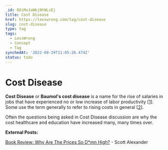 ```yaml
---
_id: 8XiMxJaWbjNtWLsEj
title: Cost Disease
href: https://lesswrong.com/tag/cost-disease
slug: cost-disease
type: tag
tags:
  - LessWrong
  - Concept
  - Tag
synchedAt: '2022-08-29T11:05:26.474Z'
status: todo
---
```


# Cost Disease

**Cost Disease** or **Baumol's cost disease** is a name for the rise of salaries in jobs that have experienced no or low increase of labor productivity \[[1](https://en.wikipedia.org/wiki/Baumol%27s_cost_disease)\]. Some use the term generally to refer to rising costs in general \[[2](https://www.lesswrong.com/posts/BBQ5HEnL3ShefQxEj/considerations-on-cost-disease)\].

Often the questions being asked in Cost Disease discussion are why the cost healthcare and education have increased many, many times over.

**External Posts:**

[Book Review: Why Are The Prices So D*mn High?](https://slatestarcodex.com/2019/06/10/book-review-the-prices-are-too-dmn-high/) \- Scott Alexander

